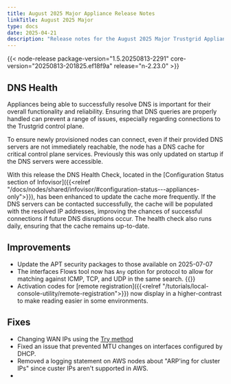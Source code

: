 ```yaml
---
title: August 2025 Major Appliance Release Notes
linkTitle: August 2025 Major
type: docs
date: 2025-04-21
description: "Release notes for the August 2025 Major Trustgrid Appliance release"
---
```

{{< node-release package-version="1.5.20250813-2291" core-version="20250813-201825.ef18f9a" release="n-2.23.0" >}}

## DNS Health
Appliances being able to successfully resolve DNS is important for their overall functionality and reliability. Ensuring that DNS queries are properly handled can prevent a range of issues, especially regarding connections to the Trustgrid control plane. 

To ensure newly provisioned nodes can connect, even if their provided DNS servers are not immediately reachable, the node has a DNS cache for critical control plane services. Previously this was only updated on startup if the DNS servers were accessible.  

With this release the DNS Health Check, located in the [Configuration Status section of Infovisor]({{<relref "/docs/nodes/shared/infovisor/#configuration-status---appliances-only">}}), has been enhanced to update the cache more frequently. If the DNS servers can be contacted successfully, the cache will be populated with the resolved IP addresses, improving the chances of successful connections if future DNS disruptions occur. The health check also runs daily, ensuring that the cache remains up-to-date.

## Improvements
- Update the APT security packages to those available on 2025-07-07
- The interfaces Flows tool now has `Any` option for protocol to allow for matching against ICMP, TCP, and UDP in the same search. {{<tgimg src="flows-any-protocol.png" width="60%" caption="Set Protocol to `Any`" >}}
- Activation codes for [remote registration]({{<relref "/tutorials/local-console-utility/remote-registration">}}) now display in a higher-contrast to make reading easier in some environments.

## Fixes
- Changing WAN IPs using the [Try method]({{<>}})
- Fixed an issue that prevented MTU changes on interfaces configured by DHCP.
- Removed a logging statement on AWS nodes about "ARP'ing for cluster IPs" since custer IPs aren't supported in AWS.
- 
